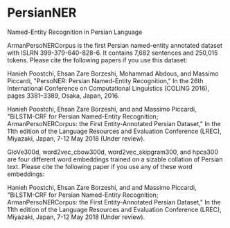 # PersianNER
Named-Entity Recognition in Persian Language

ArmanPersoNERCorpus is the first Persian named-entity annotated dataset with ISLRN 399-379-640-828-6. It contains 7,682 sentences and 250,015 tokens. Please cite the following papers if you use this dataset:

Hanieh Poostchi, Ehsan Zare Borzeshi, Mohammad Abdous, and Massimo Piccardi, "PersoNER: Persian Named-Entity Recognition," In the 26th International Conference on Computational Linguistics (COLING 2016), pages 3381–3389, Osaka, Japan, 2016.

Hanieh Poostchi, Ehsan Zare Borzeshi, and and Massimo Piccardi, "BiLSTM-CRF for Persian Named-Entity Recognition; ArmanPersoNERCorpus: the First Entity-Annotated Persian Dataset," In the 11th edition of the Language Resources and Evaluation Conference (LREC), Miyazaki, Japan, 7-12 May 2018 (Under review).

GloVe300d, word2vec_cbow300d, word2vec_skipgram300, and hpca300 are four different word embeddings trained on a sizable collation of Persian text. Please cite the following paper if you use any of these word embeddings:

Hanieh Poostchi, Ehsan Zare Borzeshi, and and Massimo Piccardi, "BiLSTM-CRF for Persian Named-Entity Recognition; ArmanPersoNERCorpus: the First Entity-Annotated Persian Dataset," In the 11th edition of the Language Resources and Evaluation Conference (LREC), Miyazaki, Japan, 7-12 May 2018 (Under review).
